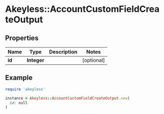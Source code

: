 # Akeyless::AccountCustomFieldCreateOutput

## Properties

| Name | Type | Description | Notes |
| ---- | ---- | ----------- | ----- |
| **id** | **Integer** |  | [optional] |

## Example

```ruby
require 'akeyless'

instance = Akeyless::AccountCustomFieldCreateOutput.new(
  id: null
)
```

